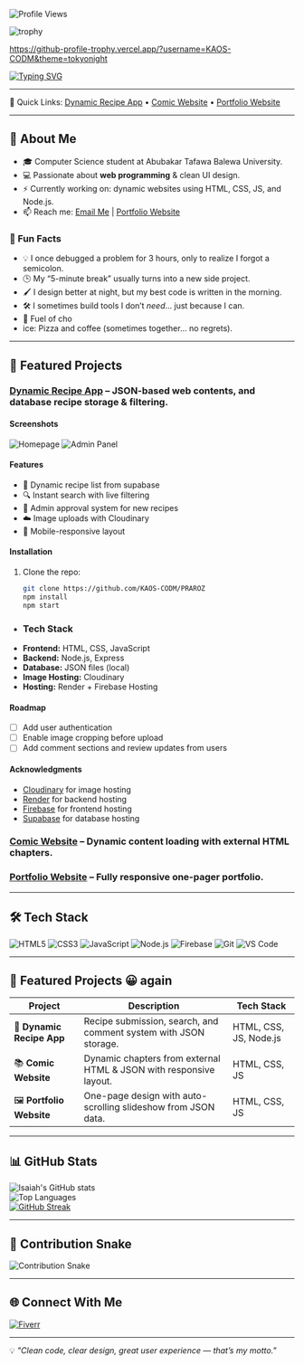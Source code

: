 <!-- Profile Views -->
![Profile Views](https://komarev.com/ghpvc/?username=KAOS-CODM&label=Profile%20views&color=0e75b6&style=flat)

![trophy](https://github-profile-trophy.vercel.app/?username=KAOS-CODM&theme=tokyonight)

https://github-profile-trophy.vercel.app/?username=KAOS-CODM&theme=tokyonight

<!-- Typing SVG Intro -->
[![Typing SVG](https://readme-typing-svg.demolab.com?font=Fira+Code&weight=500&size=24&pause=1000&color=00F7FF&center=true&vCenter=true&width=1000&lines=Hi+there!+I'm+Isaiah+Adelowo;Frontend+Web+Developer;Landing+Page+and+Portfolio+Specialist;Node.js+and+JavaScript+Enthusiast;Clean+Code+%7C+Great+User+Experience)](https://git.io/typing-svg)

---

📌 Quick Links: [Dynamic Recipe App](#dynamic-recipe-app) • [Comic Website](#comic-website) • [Portfolio Website](#portfolio-website)

---

## 👋 About Me
- 🎓 Computer Science student at Abubakar Tafawa Balewa University.
- 💻 Passionate about **web programming** & clean UI design.
- ⚡ Currently working on: dynamic websites using HTML, CSS, JS, and Node.js.
- 📫 Reach me: [Email Me](mailto:kaoskonseptech@gmail.com) | [Portfolio Website](https://isaiahwebdev-portfolio.web.app/)

### 🎯 Fun Facts
- 💡 I once debugged a problem for 3 hours, only to realize I forgot a semicolon.
- 🕒 My “5-minute break” usually turns into a new side project.
- 🖌️ I design better at night, but my best code is written in the morning.
- 🛠️ I sometimes build tools I don’t *need*… just because I can.
- 🍕 Fuel of cho
- ice: Pizza and coffee (sometimes together… no regrets).

---

## 🚀 Featured Projects
### [Dynamic Recipe App](https://github.com/KAOS-CODM/PRAROZ) – JSON-based web contents, and database recipe storage & filtering.
#### Screenshots
![Homepage](assets/screenshots/homepage.png)
![Admin Panel](assets/screenshots/admin.png)
#### Features
- 📜 Dynamic recipe list from supabase
- 🔍 Instant search with live filtering
- 📂 Admin approval system for new recipes
- ☁️ Image uploads with Cloudinary
- 📱 Mobile-responsive layout
#### Installation
1. Clone the repo:
   ```bash
   git clone https://github.com/KAOS-CODM/PRAROZ
   npm install
   npm start
- ### Tech Stack
- **Frontend:** HTML, CSS, JavaScript
- **Backend:** Node.js, Express
- **Database:** JSON files (local)
- **Image Hosting:** Cloudinary
- **Hosting:** Render + Firebase Hosting
#### Roadmap
- [ ] Add user authentication
- [ ] Enable image cropping before upload
- [ ] Add comment sections and review updates from users
#### Acknowledgments
- [Cloudinary](https://cloudinary.com/) for image hosting
- [Render](https://render.com/) for backend hosting
- [Firebase](https://firebase.google.com/) for frontend hosting
- [Supabase](https://supabase.com) for database hosting
  

### [Comic Website](https://github.com/KAOS-CODM/fantomixx) – Dynamic content loading with external HTML chapters.
### [Portfolio Website](https://github.com/KAOS-CODM/portfolio) – Fully responsive one-pager portfolio.

---

## 🛠 Tech Stack  
![HTML5](https://img.shields.io/badge/HTML5-E34F26?style=for-the-badge&logo=html5&logoColor=white)
![CSS3](https://img.shields.io/badge/CSS3-1572B6?style=for-the-badge&logo=css3&logoColor=white)
![JavaScript](https://img.shields.io/badge/JavaScript-F7E017?style=for-the-badge&logo=javascript&logoColor=black)
![Node.js](https://img.shields.io/badge/Node.js-68A063?style=for-the-badge&logo=node.js&logoColor=white)
![Firebase](https://img.shields.io/badge/Firebase-FFCA28?style=for-the-badge&logo=firebase&logoColor=black)
![Git](https://img.shields.io/badge/Git-F05032?style=for-the-badge&logo=git&logoColor=white)
![VS Code](https://img.shields.io/badge/VS_Code-0078d7?style=for-the-badge&logo=visual-studio-code&logoColor=white)

---

## 📌 Featured Projects 😀 again
| Project | Description | Tech Stack |
|---------|-------------|------------|
| 🍳 **Dynamic Recipe App** | Recipe submission, search, and comment system with JSON storage. | HTML, CSS, JS, Node.js |
| 📚 **Comic Website** | Dynamic chapters from external HTML & JSON with responsive layout. | HTML, CSS, JS |
| 🖼 **Portfolio Website** | One-page design with auto-scrolling slideshow from JSON data. | HTML, CSS, JS |

---

## 📊 GitHub Stats  
![Isaiah's GitHub stats](https://github-readme-stats.vercel.app/api?username=KAOS-CODM&show_icons=true&theme=tokyonight)  
![Top Languages](https://github-readme-stats.vercel.app/api/top-langs/?username=KAOS-CODM&layout=compact&theme=tokyonight)  
[![GitHub Streak](https://streak-stats.demolab.com?user=KAOS-CODM&theme=tokyonight&hide_border=true)](https://git.io/streak-stats)

---

## 🐍 Contribution Snake
![Contribution Snake](https://raw.githubusercontent.com/KAOS-CODM/KAOS-CODM/main/github-contribution-grid-snake.svg)

---

## 🌐 Connect With Me  
[![Fiverr](https://img.shields.io/badge/Fiverr-Profile-success?style=for-the-badge&logo=fiverr)](https://www.fiverr.com/isaiahwebdev)  

---

💡 *"Clean code, clear design, great user experience — that’s my motto."*

